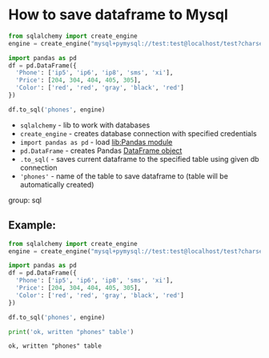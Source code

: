 # How to save dataframe to Mysql

```python
from sqlalchemy import create_engine
engine = create_engine("mysql+pymysql://test:test@localhost/test?charset=utf8mb4")

import pandas as pd
df = pd.DataFrame({
  'Phone': ['ip5', 'ip6', 'ip8', 'sms', 'xi'],
  'Price': [204, 304, 404, 405, 305],
  'Color': ['red', 'red', 'gray', 'black', 'red']
})

df.to_sql('phones', engine)
```

- `sqlalchemy` - lib to work with databases
- `create_engine` - creates database connection with specified credentials
- `import pandas as pd` - load [lib:Pandas module](/python-pandas/how-to-install-pandas)
- `pd.DataFrame` - creates Pandas [DataFrame object](https://pandas.pydata.org/docs/reference/api/pandas.DataFrame.html)
- `.to_sql(` - saves current dataframe to the specified table using given db connection
- `'phones'` - name of the table to save dataframe to (table will be automatically created)

group: sql

## Example: 
```python
from sqlalchemy import create_engine
engine = create_engine("mysql+pymysql://test:test@localhost/test?charset=utf8mb4")

import pandas as pd
df = pd.DataFrame({
  'Phone': ['ip5', 'ip6', 'ip8', 'sms', 'xi'],
  'Price': [204, 304, 404, 405, 305],
  'Color': ['red', 'red', 'gray', 'black', 'red']
})

df.to_sql('phones', engine)

print('ok, written "phones" table')
```
```
ok, written "phones" table

```

